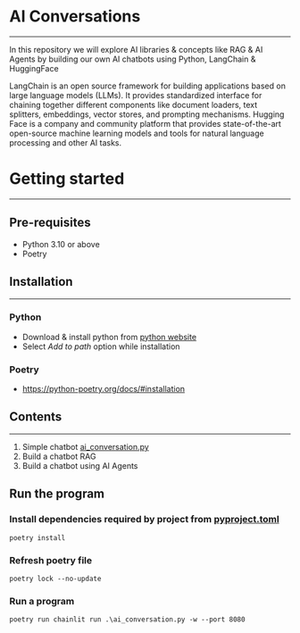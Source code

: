 # AI Conversations

---

In this repository we will explore AI libraries & concepts like RAG & AI Agents by building our own AI chatbots using Python, LangChain & HuggingFace

LangChain is an open source framework for building applications based on large language models (LLMs). It provides standardized interface for chaining together different components like document loaders, text splitters, embeddings, vector stores, and prompting mechanisms.
Hugging Face is a company and community platform that provides state-of-the-art open-source machine learning models and tools for natural language processing and other AI tasks.

# Getting started

---
## Pre-requisites
* Python 3.10 or above
* Poetry

## Installation

---
### Python
* Download & install python from [python website](https://www.python.org/downloads/)
* Select _Add to path_ option while installation
### Poetry
* https://python-poetry.org/docs/#installation

## Contents
---
1. Simple chatbot [ai_conversation.py](ai_conversation.py)
2. Build a chatbot RAG
3. Build a chatbot using AI Agents

## Run the program
### Install dependencies required by project from [pyproject.toml](pyproject.toml)
```commandline
poetry install
```
### Refresh poetry file
```commandline
poetry lock --no-update
```
### Run a program
```commandline
poetry run chainlit run .\ai_conversation.py -w --port 8080
```